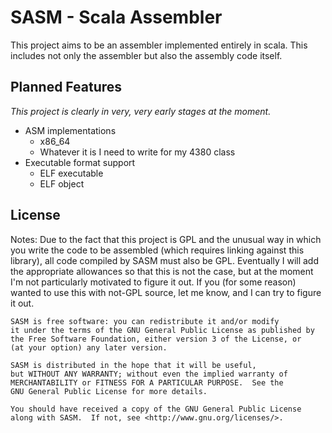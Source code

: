 # SASM - Scala Assembler
This project aims to be an assembler implemented entirely in scala. This includes not only the assembler
but also the assembly code itself.

## Planned Features
*This project is clearly in very, very early stages at the moment.*

- ASM implementations
    - x86_64
    - Whatever it is I need to write for my 4380 class
- Executable format support
    - ELF executable
    - ELF object

## License
Notes: Due to the fact that this project is GPL and the unusual way in
which you write the code to be assembled (which requires linking against
this library), all code compiled by SASM must also be GPL. Eventually
I will add the appropriate allowances so that this is not the case, but
at the moment I'm not particularly motivated to figure it out. If you
(for some reason) wanted to use this with not-GPL source, let me know,
and I can try to figure it out.

```
SASM is free software: you can redistribute it and/or modify
it under the terms of the GNU General Public License as published by
the Free Software Foundation, either version 3 of the License, or
(at your option) any later version.

SASM is distributed in the hope that it will be useful,
but WITHOUT ANY WARRANTY; without even the implied warranty of
MERCHANTABILITY or FITNESS FOR A PARTICULAR PURPOSE.  See the
GNU General Public License for more details.

You should have received a copy of the GNU General Public License
along with SASM.  If not, see <http://www.gnu.org/licenses/>.
```